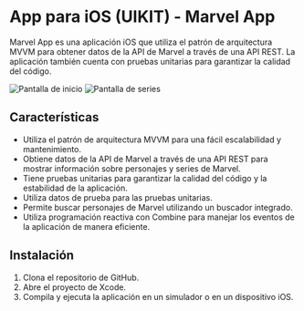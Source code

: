 # App para iOS (UIKIT) - Marvel App

Marvel App es una aplicación iOS que utiliza el patrón de arquitectura MVVM para obtener datos de la API de Marvel a través de una API REST. La aplicación también cuenta con pruebas unitarias para garantizar la calidad del código.


![Pantalla de inicio](https://i.postimg.cc/Xq2tpQQp/Simulator-Screenshot-i-Phone-14-Pro-2023-04-06-at-16-53-35.png)
![Pantalla de series](https://i.postimg.cc/yYbwKpDG/Simulator-Screenshot-i-Phone-14-Pro-2023-04-06-at-16-53-51.png)

## Características

- Utiliza el patrón de arquitectura MVVM para una fácil escalabilidad y mantenimiento.
- Obtiene datos de la API de Marvel a través de una API REST para mostrar información sobre personajes y series de Marvel.
- Tiene pruebas unitarias para garantizar la calidad del código y la estabilidad de la aplicación.
- Utiliza datos de prueba para las pruebas unitarias.
- Permite buscar personajes de Marvel utilizando un buscador integrado.
- Utiliza programación reactiva con Combine para manejar los eventos de la aplicación de manera eficiente.

## Instalación

1. Clona el repositorio de GitHub.
2. Abre el proyecto de Xcode.
3. Compila y ejecuta la aplicación en un simulador o en un dispositivo iOS.


